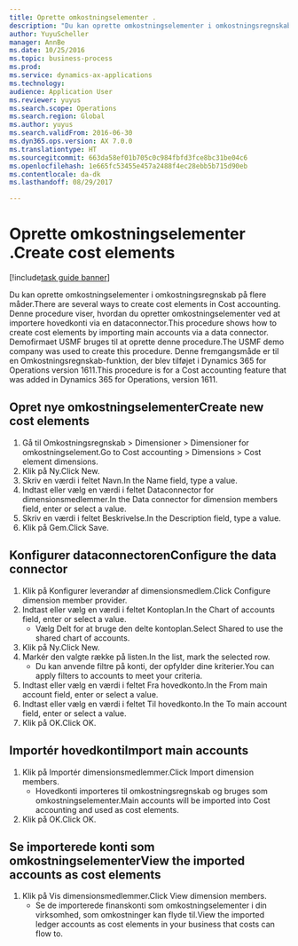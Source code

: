 ```yaml
--- 
title: Oprette omkostningselementer .
description: "Du kan oprette omkostningselementer i omkostningsregnskab på flere måder."
author: YuyuScheller
manager: AnnBe
ms.date: 10/25/2016
ms.topic: business-process
ms.prod: 
ms.service: dynamics-ax-applications
ms.technology: 
audience: Application User
ms.reviewer: yuyus
ms.search.scope: Operations
ms.search.region: Global
ms.author: yuyus
ms.search.validFrom: 2016-06-30
ms.dyn365.ops.version: AX 7.0.0
ms.translationtype: HT
ms.sourcegitcommit: 663da58ef01b705c0c984fbfd3fce8bc31be04c6
ms.openlocfilehash: 1e665fc53455e457a2488f4ec28ebb5b715d90eb
ms.contentlocale: da-dk
ms.lasthandoff: 08/29/2017

---
```

# <a name="create-cost-elements"></a><span data-ttu-id="1cfef-103">Oprette omkostningselementer .</span><span class="sxs-lookup"><span data-stu-id="1cfef-103">Create cost elements</span></span> 

[!include[task guide banner](../../includes/task-guide-banner.md)]

<span data-ttu-id="1cfef-104">Du kan oprette omkostningselementer i omkostningsregnskab på flere måder.</span><span class="sxs-lookup"><span data-stu-id="1cfef-104">There are several ways to create cost elements in Cost accounting.</span></span> <span data-ttu-id="1cfef-105">Denne procedure viser, hvordan du opretter omkostningselementer ved at importere hovedkonti via en dataconnector.</span><span class="sxs-lookup"><span data-stu-id="1cfef-105">This procedure shows how to create cost elements by importing main accounts via a data connector.</span></span> <span data-ttu-id="1cfef-106">Demofirmaet USMF bruges til at oprette denne procedure.</span><span class="sxs-lookup"><span data-stu-id="1cfef-106">The USMF demo company was used to create this procedure.</span></span> <span data-ttu-id="1cfef-107">Denne fremgangsmåde er til en Omkostningsregnskab-funktion, der blev tilføjet i Dynamics 365 for Operations version 1611.</span><span class="sxs-lookup"><span data-stu-id="1cfef-107">This procedure is for a Cost accounting feature that was added in Dynamics 365 for Operations, version 1611.</span></span>


## <a name="create-new-cost-elements"></a><span data-ttu-id="1cfef-108">Opret nye omkostningselementer</span><span class="sxs-lookup"><span data-stu-id="1cfef-108">Create new cost elements</span></span>
1. <span data-ttu-id="1cfef-109">Gå til Omkostningsregnskab > Dimensioner > Dimensioner for omkostningselement.</span><span class="sxs-lookup"><span data-stu-id="1cfef-109">Go to Cost accounting > Dimensions > Cost element dimensions.</span></span>
2. <span data-ttu-id="1cfef-110">Klik på Ny.</span><span class="sxs-lookup"><span data-stu-id="1cfef-110">Click New.</span></span>
3. <span data-ttu-id="1cfef-111">Skriv en værdi i feltet Navn.</span><span class="sxs-lookup"><span data-stu-id="1cfef-111">In the Name field, type a value.</span></span>
4. <span data-ttu-id="1cfef-112">Indtast eller vælg en værdi i feltet Dataconnector for dimensionsmedlemmer.</span><span class="sxs-lookup"><span data-stu-id="1cfef-112">In the Data connector for dimension members field, enter or select a value.</span></span>
5. <span data-ttu-id="1cfef-113">Skriv en værdi i feltet Beskrivelse.</span><span class="sxs-lookup"><span data-stu-id="1cfef-113">In the Description field, type a value.</span></span>
6. <span data-ttu-id="1cfef-114">Klik på Gem.</span><span class="sxs-lookup"><span data-stu-id="1cfef-114">Click Save.</span></span>

## <a name="configure-the-data-connector"></a><span data-ttu-id="1cfef-115">Konfigurer dataconnectoren</span><span class="sxs-lookup"><span data-stu-id="1cfef-115">Configure the data connector</span></span>
1. <span data-ttu-id="1cfef-116">Klik på Konfigurer leverandør af dimensionsmedlem.</span><span class="sxs-lookup"><span data-stu-id="1cfef-116">Click Configure dimension member provider.</span></span>
2. <span data-ttu-id="1cfef-117">Indtast eller vælg en værdi i feltet Kontoplan.</span><span class="sxs-lookup"><span data-stu-id="1cfef-117">In the Chart of accounts field, enter or select a value.</span></span>
    * <span data-ttu-id="1cfef-118">Vælg Delt for at bruge den delte kontoplan.</span><span class="sxs-lookup"><span data-stu-id="1cfef-118">Select Shared to use the shared chart of accounts.</span></span>  
3. <span data-ttu-id="1cfef-119">Klik på Ny.</span><span class="sxs-lookup"><span data-stu-id="1cfef-119">Click New.</span></span>
4. <span data-ttu-id="1cfef-120">Markér den valgte række på listen.</span><span class="sxs-lookup"><span data-stu-id="1cfef-120">In the list, mark the selected row.</span></span>
    * <span data-ttu-id="1cfef-121">Du kan anvende filtre på konti, der opfylder dine kriterier.</span><span class="sxs-lookup"><span data-stu-id="1cfef-121">You can apply filters to accounts to meet your criteria.</span></span>  
5. <span data-ttu-id="1cfef-122">Indtast eller vælg en værdi i feltet Fra hovedkonto.</span><span class="sxs-lookup"><span data-stu-id="1cfef-122">In the From main account field, enter or select a value.</span></span>
6. <span data-ttu-id="1cfef-123">Indtast eller vælg en værdi i feltet Til hovedkonto.</span><span class="sxs-lookup"><span data-stu-id="1cfef-123">In the To main account field, enter or select a value.</span></span>
7. <span data-ttu-id="1cfef-124">Klik på OK.</span><span class="sxs-lookup"><span data-stu-id="1cfef-124">Click OK.</span></span>

## <a name="import-main-accounts"></a><span data-ttu-id="1cfef-125">Importér hovedkonti</span><span class="sxs-lookup"><span data-stu-id="1cfef-125">Import main accounts</span></span>
1. <span data-ttu-id="1cfef-126">Klik på Importér dimensionsmedlemmer.</span><span class="sxs-lookup"><span data-stu-id="1cfef-126">Click Import dimension members.</span></span>
    * <span data-ttu-id="1cfef-127">Hovedkonti importeres til omkostningsregnskab og bruges som omkostningselementer.</span><span class="sxs-lookup"><span data-stu-id="1cfef-127">Main accounts will be imported into Cost accounting and used as cost elements.</span></span>  
2. <span data-ttu-id="1cfef-128">Klik på OK.</span><span class="sxs-lookup"><span data-stu-id="1cfef-128">Click OK.</span></span>

## <a name="view-the-imported-accounts-as-cost-elements"></a><span data-ttu-id="1cfef-129">Se importerede konti som omkostningselementer</span><span class="sxs-lookup"><span data-stu-id="1cfef-129">View the imported accounts as cost elements</span></span>
1. <span data-ttu-id="1cfef-130">Klik på Vis dimensionsmedlemmer.</span><span class="sxs-lookup"><span data-stu-id="1cfef-130">Click View dimension members.</span></span>
    * <span data-ttu-id="1cfef-131">Se de importerede finanskonti som omkostningselementer i din virksomhed, som omkostninger kan flyde til.</span><span class="sxs-lookup"><span data-stu-id="1cfef-131">View the imported ledger accounts as cost elements in your business that costs can flow to.</span></span>  


